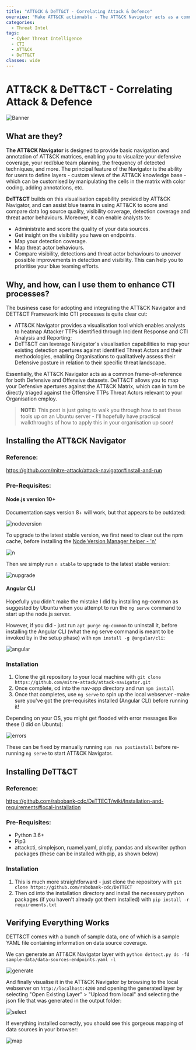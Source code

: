 ```yaml
---
title: "ATT&CK & DeTT&CT - Correlating Attack & Defence"
overview: "Make ATT&CK actionable - The ATT&CK Navigator acts as a common frame-of-reference for both Defensive and Offensive datasets. DeTT&CT allows you to map your Defensive apertures against the ATT&CK Matrix, which can in turn be directly triaged against the Offensive TTPs Threat Actors relevant to your Organisation employ. "
categories:
  - Threat Intel
tags:
  - Cyber Threat Intelligence
  - CTI
  - ATT&CK
  - DeTT&CT
classes: wide
---
```


# ATT&CK & DeTT&CT - Correlating Attack & Defence

![Banner](https://opalsec.github.io/assets/images/attack_dettect/banner.png)

## What are they?

**The ATT&CK Navigator** is designed to provide basic navigation and annotation of ATT&CK matrices, enabling you to visualize your defensive coverage, your red/blue team planning, the frequency of detected techniques, and more. The principal feature of the Navigator is the ability for users to define layers - custom views of the ATT&CK knowledge base - which can be customised by manipulating the cells in the matrix with color coding, adding annotations, etc.

**DeTT&CT** builds on this visualisation capability provided by ATT&CK Navigator, and can assist blue teams in using ATT&CK to score and compare data log source quality, visibility coverage, detection coverage and threat actor behaviours. Moreover, it can enable analysts to:

- Administrate and score the quality of your data sources.
- Get insight on the visibility you have on endpoints.
- Map your detection coverage.
- Map threat actor behaviours.
- Compare visibility, detections and threat actor behaviours to uncover possible improvements in detection and visibility. This can help you to prioritise your blue teaming efforts.

## Why, and how, can I use them to enhance CTI processes?

The business case for adopting and integrating the ATT&CK Navigator and DETT&CT Framework into CTI processes is quite clear cut:
- ATT&CK Navigator provides a visualisation tool which enables analysts to heatmap Attacker TTPs identified through Incident Response and CTI Analysis and Reporting;
- DeTT&CT can leverage Navigator's visualisation capabilities to map your existing detection apertures against identified Threat Actors and their methodologies, enabling Organisations to qualitatively assess their Defensive posture in relation to their specific threat landscape.

Essentially, the ATT&CK Navigator acts as a common frame-of-reference for both Defensive and Offensive datasets. DeTT&CT allows you to map your Defensive apertures against the ATT&CK Matrix, which can in turn be directly triaged against the Offensive TTPs Threat Actors relevant to your Organisation employ. 

> **NOTE:** This post is just going to walk you through how to set these tools up on an Ubuntu server - I'll hopefully have practical walkthroughs of how to apply this in your organisation up soon!

## Installing the ATT&CK Navigator

### Reference:
https://github.com/mitre-attack/attack-navigator#install-and-run

### Pre-Requisites:

#### **Node.js version 10+**
Documentation says version 8+ will work, but that appears to be outdated:

![nodeversion](https://opalsec.github.io/assets/images/attack_dettect/node_version.png)

To upgrade to the latest stable version, we first need to clear out the npm cache, before installing the [Node Version Manager helper - 'n'](https://github.com/tj/n)

![n](https://opalsec.github.io/assets/images/attack_dettect/n.png)

Then we simply run ```n stable``` to upgrade to the latest stable version:

![nupgrade](https://opalsec.github.io/assets/images/attack_dettect/nupgrade.png)

#### **Angular CLI**

Hopefully you didn't make the mistake I did by installing ng-common as suggested by Ubuntu when you attempt to run the ```ng serve``` command to start up the node.js server. 

However, if you did - just run ```apt purge ng-common``` to uninstall it, before installing the Angular CLI (what the ng serve command is meant to be invoked by in the setup phase) with ```npm install -g @angular/cli```:

![angular](https://opalsec.github.io/assets/images/attack_dettect/angular.png)

### Installation

1. Clone the git repository to your local machine with ```git clone https://github.com/mitre-attack/attack-navigator.git```
2. Once complete, cd into the nav-app directory and run ```npm install```
3. Once that completes, use ```ng serve``` to spin up the local webserver -make sure you've got the pre-requisites installed (Angular CLI) before running it!

Depending on your OS, you might get flooded with error messages like these (I did on Ubuntu):

![errors](https://opalsec.github.io/assets/images/attack_dettect/errors.png)

These can be fixed by manually running ```npm run postinstall``` before re-running ```ng serve``` to start ATT&CK Navigator.

## Installing DeTT&CT

### Reference:
https://github.com/rabobank-cdc/DeTTECT/wiki/Installation-and-requirements#local-installation

### Pre-Requisites:
- Python 3.6+
- Pip3
- attackcti, simplejson, ruamel.yaml, plotly, pandas and xlsxwriter python packages (these can be installed with pip, as shown below)

### Installation

1. This is much more straightforward - just clone the repository with ```git clone https://github.com/rabobank-cdc/DeTTECT```
2. Then cd into the installation directory and install the necessary python packages (if you haven't already got them installed) with ```pip install -r requirements.txt```

## Verifying Everything Works

DETT&CT comes with a bunch of sample data, one of which is a sample YAML file containing information on data source coverage. 

We can generate an ATT&CK Navigator layer with ```python dettect.py ds -fd sample-data/data-sources-endpoints.yaml -l```

![generate](https://opalsec.github.io/assets/images/attack_dettect/generate.png)

And finally visualise it in the ATT&CK Navigator by browsing to the local webserver on ```http://localhost:4200``` and opening the generated layer by selecting "Open Existing Layer" > "Upload from local" and selecting the json file that was generated in the output folder:

![select](https://opalsec.github.io/assets/images/attack_dettect/select.png)

If everything installed correctly, you should see this gorgeous mapping of data sources in your browser:

![map](https://opalsec.github.io/assets/images/attack_dettect/map.png)